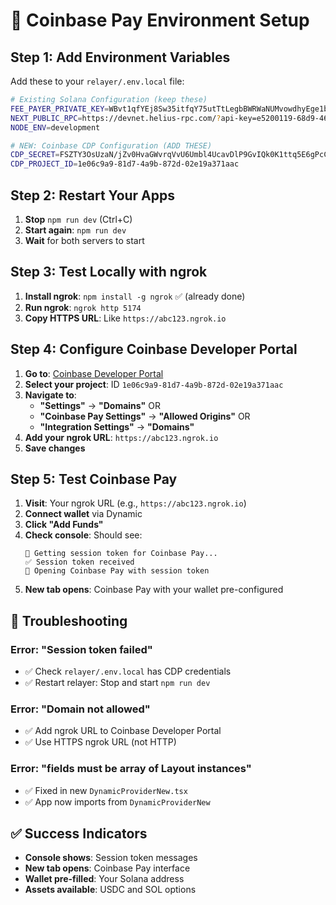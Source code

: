 # 🔧 Coinbase Pay Environment Setup

## Step 1: Add Environment Variables

Add these to your `relayer/.env.local` file:

```bash
# Existing Solana Configuration (keep these)
FEE_PAYER_PRIVATE_KEY=WBvt1qfYEj8Sw35itfqY75utTtLegbBWRWaNUMvowdhyEge1bc1n2fJAcCSedGkDSA2cu5JutoKKZvaX1BU4Vcr
NEXT_PUBLIC_RPC=https://devnet.helius-rpc.com/?api-key=e5200119-68d9-4632-b33c-7d96f94af422
NODE_ENV=development

# NEW: Coinbase CDP Configuration (ADD THESE)
CDP_SECRET=FSZTY3OsUzaN/jZv0HvaGWvrqVvU6Umbl4UcavDlP9GvIQk0K1ttq5E6gPcCfSR7ihS84UFxOnv5bYzOBz4A/g==
CDP_PROJECT_ID=1e06c9a9-81d7-4a9b-872d-02e19a371aac
```

## Step 2: Restart Your Apps

1. **Stop** `npm run dev` (Ctrl+C)
2. **Start again**: `npm run dev`
3. **Wait** for both servers to start

## Step 3: Test Locally with ngrok

1. **Install ngrok**: `npm install -g ngrok` ✅ (already done)
2. **Run ngrok**: `ngrok http 5174`
3. **Copy HTTPS URL**: Like `https://abc123.ngrok.io`

## Step 4: Configure Coinbase Developer Portal

1. **Go to**: [Coinbase Developer Portal](https://portal.cdp.coinbase.com/)
2. **Select your project**: ID `1e06c9a9-81d7-4a9b-872d-02e19a371aac`
3. **Navigate to**: 
   - **"Settings"** → **"Domains"** OR
   - **"Coinbase Pay Settings"** → **"Allowed Origins"** OR
   - **"Integration Settings"** → **"Domains"**
4. **Add your ngrok URL**: `https://abc123.ngrok.io`
5. **Save changes**

## Step 5: Test Coinbase Pay

1. **Visit**: Your ngrok URL (e.g., `https://abc123.ngrok.io`)
2. **Connect wallet** via Dynamic
3. **Click "Add Funds"**
4. **Check console**: Should see:
   ```
   🔵 Getting session token for Coinbase Pay...
   ✅ Session token received
   🚀 Opening Coinbase Pay with session token
   ```
5. **New tab opens**: Coinbase Pay with your wallet pre-configured

## 🐛 Troubleshooting

### Error: "Session token failed"
- ✅ Check `relayer/.env.local` has CDP credentials
- ✅ Restart relayer: Stop and start `npm run dev`

### Error: "Domain not allowed"  
- ✅ Add ngrok URL to Coinbase Developer Portal
- ✅ Use HTTPS ngrok URL (not HTTP)

### Error: "fields must be array of Layout instances"
- ✅ Fixed in new `DynamicProviderNew.tsx`
- ✅ App now imports from `DynamicProviderNew`

## ✅ Success Indicators

- **Console shows**: Session token messages
- **New tab opens**: Coinbase Pay interface
- **Wallet pre-filled**: Your Solana address
- **Assets available**: USDC and SOL options 